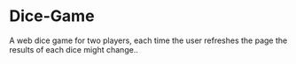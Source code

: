 # Dice-Game
A web dice game for  two players, each time the user refreshes the page the results of each dice might change..
